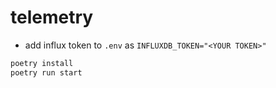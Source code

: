 # telemetry

- add influx token to `.env` as `INFLUXDB_TOKEN="<YOUR TOKEN>"`

```bash
poetry install
poetry run start
```
